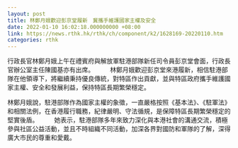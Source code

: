 ```yaml
---
layout: post
title: 林鄭月娥歡迎彭京堂履新　冀攜手維護國家主權及安全
date: 2022-01-10 16:02:18.000000000 +08:00
link: https://news.rthk.hk/rthk/ch/component/k2/1628169-20220110.htm
categories: rthk
---
```


行政長官林鄭月娥上午在禮賓府與解放軍駐港部隊新任司令員彭京堂會面，行政長官辦公室主任陳國基亦有出席。
　　 
林鄭月娥歡迎彭京堂來港履新，相信駐港部隊在他領導下，將繼續秉持優良傳統，對特區作出貢獻，並與特區政府攜手維護國家主權、安全和發展利益，保持特區長期繁榮穩定。

林鄭月娥說，駐港部隊作為國家主權的象徵，一直嚴格按照《基本法》、《駐軍法》和相關法例，在香港履行職務，紀律嚴明、守法循規，是保障特區長期繁榮穩定的堅實後盾。
　　 
她表示，駐港部隊多年來致力深化與本港社會的溝通交流，積極參與社區公益活動，並且不時組織不同活動，加深各界對國防和軍隊的了解，深得廣大市民的尊重和愛戴。
